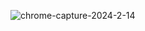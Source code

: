 
 
![chrome-capture-2024-2-14](https://github.com/lalerd/reactApp_Interview/assets/96186050/abe3f915-acb7-43e9-9b73-e20ca3866f67)
